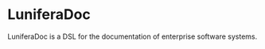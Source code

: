 LuniferaDoc
============

LuniferaDoc is a DSL for the documentation of enterprise software systems.
